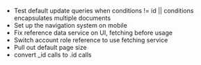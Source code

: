 * Test default update queries when conditions != id || conditions encapsulates multiple documents
* Set up the navigation system on mobile
* Fix reference data service on UI, fetching before usage
* Switch account role reference to use fetching service
* Pull out default page size
* convert _id calls to .id calls